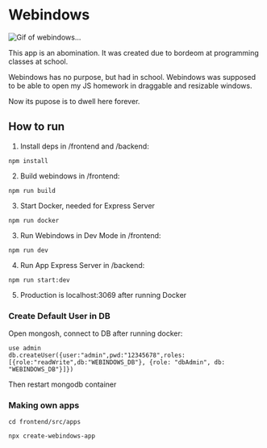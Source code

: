 # Webindows
![Gif of webindows...](https://github.com/LisovetsAlex/webindows/assets/82639645/4b485a34-30d8-4b84-bed8-cea11d3fdd3b)

This app is an abomination. It was created due to bordeom at programming classes at school.

Webindows has no purpose, but had in school. Webindows was supposed to be able to open my JS 
homework in draggable and resizable windows.

Now its pupose is to dwell here forever.

## How to run

1. Install deps in /frontend and /backend:

```
npm install
```

2. Build webindows in /frontend:

```
npm run build
```

3. Start Docker, needed for Express Server

```
npm run docker
```

3. Run Webindows in Dev Mode in /frontend:

```
npm run dev
```

4. Run App Express Server in /backend:

```
npm run start:dev
```

5. Production is localhost:3069 after running Docker

### Create Default User in DB

Open mongosh, connect to DB after running docker:

```
use admin
db.createUser({user:"admin",pwd:"12345678",roles:[{role:"readWrite",db:"WEBINDOWS_DB"}, {role: "dbAdmin", db: "WEBINDOWS_DB"}]})
```

Then restart mongodb container

### Making own apps

```
cd frontend/src/apps
```

```
npx create-webindows-app
```
